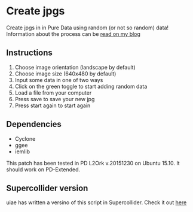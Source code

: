 Create jpgs
===========

Create jpgs in in Pure Data using random (or not so random) data! Information about the process can be [read on my blog](http://www.hellocatfood.com/create-jpgs-in-pure-data/)

Instructions
------------

1. Choose image orientation (landscape by default)
2. Choose image size (640x480 by default)
3. Input some data in one of two ways
  1. Click on the green toggle to start adding random data
  2. Load a file from your computer
4. Press save to save your new jpg
5. Press start again to start again

Dependencies
------------
* Cyclone
* ggee
* iemlib

This patch has been tested in PD L2Ork v.20151230 on Ubuntu 15.10. It should work on PD-Extended.

Supercollider version
---------------------

uiae has written a versino of this script in Supercollider. Check it out [here](https://web.archive.org/web/20131209141144/https://uiae.de/?p=110)
